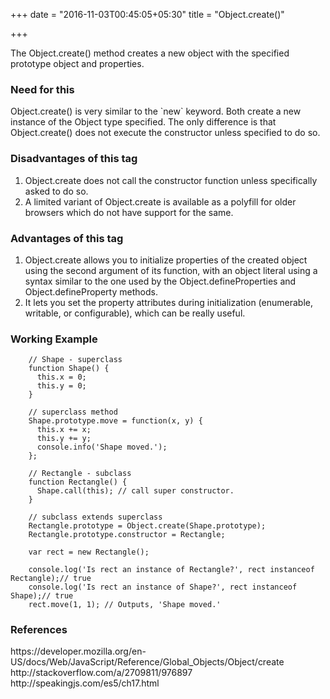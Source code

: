 +++
date = "2016-11-03T00:45:05+05:30"
title = "Object.create()"

+++

The Object.create() method creates a new object with the specified prototype object and properties.

<h3>Need for this</h3>
Object.create() is very similar to the `new` keyword. Both create a new instance of the Object type specified. The only difference is that Object.create() does not execute the constructor unless specified to do so.

<h3>Disadvantages of this tag</h3>
<ol>
  <li>Object.create does not call the constructor function unless specifically asked to do so.</li>
  <li>A limited variant of Object.create is available as a polyfill for older browsers which do not have support for the same.</li>
</ol>

<h3>Advantages of this tag</h3>
<ol>
  <li>Object.create allows you to initialize properties of the created object using the second argument of its function, with an object literal using a syntax similar to the one used by the Object.defineProperties and Object.defineProperty methods.</li>
  <li>It lets you set the property attributes during initialization (enumerable, writable, or configurable), which can be really useful.</li>
</ol>

<h3>Working Example</h3>

		// Shape - superclass
		function Shape() {
		  this.x = 0;
		  this.y = 0;
		}

		// superclass method
		Shape.prototype.move = function(x, y) {
		  this.x += x;
		  this.y += y;
		  console.info('Shape moved.');
		};

		// Rectangle - subclass
		function Rectangle() {
		  Shape.call(this); // call super constructor.
		}

		// subclass extends superclass
		Rectangle.prototype = Object.create(Shape.prototype);
		Rectangle.prototype.constructor = Rectangle;

		var rect = new Rectangle();

		console.log('Is rect an instance of Rectangle?', rect instanceof Rectangle);// true
		console.log('Is rect an instance of Shape?', rect instanceof Shape);// true
		rect.move(1, 1); // Outputs, 'Shape moved.'

<h3>References</h3>
https://developer.mozilla.org/en-US/docs/Web/JavaScript/Reference/Global_Objects/Object/create
<br>
http://stackoverflow.com/a/2709811/976897
<br>
http://speakingjs.com/es5/ch17.html